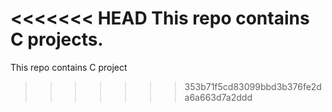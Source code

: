 <<<<<<< HEAD
This repo contains C projects.
=======
This repo contains C project
>>>>>>> 353b71f5cd83099bbd3b376fe2da6a663d7a2ddd
